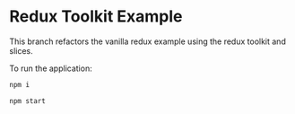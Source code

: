 # Redux Toolkit Example
This branch refactors the vanilla redux example using the redux toolkit and slices.

To run the application:
```zsh
npm i

npm start
```
